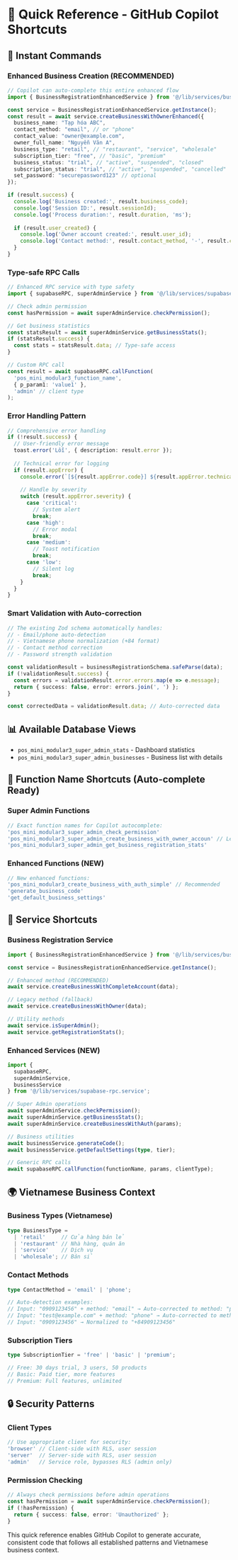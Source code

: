 # 🚀 Quick Reference - GitHub Copilot Shortcuts

## 🎯 Instant Commands

### Enhanced Business Creation (RECOMMENDED)
```typescript
// Copilot can auto-complete this entire enhanced flow
import { BusinessRegistrationEnhancedService } from '@/lib/services/business-registration-enhanced.service';

const service = BusinessRegistrationEnhancedService.getInstance();
const result = await service.createBusinessWithOwnerEnhanced({
  business_name: "Tạp hóa ABC",
  contact_method: "email", // or "phone"
  contact_value: "owner@example.com",
  owner_full_name: "Nguyễn Văn A",
  business_type: "retail", // "restaurant", "service", "wholesale"
  subscription_tier: "free", // "basic", "premium"
  business_status: "trial", // "active", "suspended", "closed"
  subscription_status: "trial", // "active", "suspended", "cancelled"
  set_password: "securepassword123" // optional
});

if (result.success) {
  console.log('Business created:', result.business_code);
  console.log('Session ID:', result.sessionId);
  console.log('Process duration:', result.duration, 'ms');
  
  if (result.user_created) {
    console.log('Owner account created:', result.user_id);
    console.log('Contact method:', result.contact_method, '-', result.contact_value);
  }
}
```

### Type-safe RPC Calls
```typescript
// Enhanced RPC service with type safety
import { supabaseRPC, superAdminService } from '@/lib/services/supabase-rpc.service';

// Check admin permission
const hasPermission = await superAdminService.checkPermission();

// Get business statistics
const statsResult = await superAdminService.getBusinessStats();
if (statsResult.success) {
  const stats = statsResult.data; // Type-safe access
}

// Custom RPC call
const result = await supabaseRPC.callFunction(
  'pos_mini_modular3_function_name',
  { p_param1: 'value1' },
  'admin' // client type
);
```

### Error Handling Pattern
```typescript
// Comprehensive error handling
if (!result.success) {
  // User-friendly error message
  toast.error('Lỗi', { description: result.error });
  
  // Technical error for logging
  if (result.appError) {
    console.error(`[${result.appError.code}] ${result.appError.technicalMessage}`);
    
    // Handle by severity
    switch (result.appError.severity) {
      case 'critical':
        // System alert
        break;
      case 'high':
        // Error modal
        break;
      case 'medium':
        // Toast notification
        break;
      case 'low':
        // Silent log
        break;
    }
  }
}
```

### Smart Validation with Auto-correction
```typescript
// The existing Zod schema automatically handles:
// - Email/phone auto-detection
// - Vietnamese phone normalization (+84 format)
// - Contact method correction
// - Password strength validation

const validationResult = businessRegistrationSchema.safeParse(data);
if (!validationResult.success) {
  const errors = validationResult.error.errors.map(e => e.message);
  return { success: false, error: errors.join(', ') };
}

const correctedData = validationResult.data; // Auto-corrected data
```

## 📊 Available Database Views
- `pos_mini_modular3_super_admin_stats` - Dashboard statistics
- `pos_mini_modular3_super_admin_businesses` - Business list with details

## 🎯 Function Name Shortcuts (Auto-complete Ready)

### Super Admin Functions
```typescript
// Exact function names for Copilot autocomplete:
'pos_mini_modular3_super_admin_check_permission'
'pos_mini_modular3_super_admin_create_business_with_owner_accoun' // Legacy
'pos_mini_modular3_super_admin_get_business_registration_stats'
```

### Enhanced Functions (NEW)
```typescript
// New enhanced functions:
'pos_mini_modular3_create_business_with_auth_simple' // Recommended
'generate_business_code'
'get_default_business_settings'
```

## 🔧 Service Shortcuts

### Business Registration Service
```typescript
import { BusinessRegistrationEnhancedService } from '@/lib/services/business-registration-enhanced.service';

const service = BusinessRegistrationEnhancedService.getInstance();

// Enhanced method (RECOMMENDED)
await service.createBusinessWithCompleteAccount(data);

// Legacy method (fallback)
await service.createBusinessWithOwner(data);

// Utility methods
await service.isSuperAdmin();
await service.getRegistrationStats();
```

### Enhanced Services (NEW)
```typescript
import { 
  supabaseRPC, 
  superAdminService, 
  businessService 
} from '@/lib/services/supabase-rpc.service';

// Super Admin operations
await superAdminService.checkPermission();
await superAdminService.getBusinessStats();
await superAdminService.createBusinessWithAuth(params);

// Business utilities
await businessService.generateCode();
await businessService.getDefaultSettings(type, tier);

// Generic RPC calls
await supabaseRPC.callFunction(functionName, params, clientType);
```

## 🌍 Vietnamese Business Context

### Business Types (Vietnamese)
```typescript
type BusinessType = 
  | 'retail'     // Cửa hàng bán lẻ
  | 'restaurant' // Nhà hàng, quán ăn
  | 'service'    // Dịch vụ
  | 'wholesale'; // Bán sỉ
```

### Contact Methods
```typescript
type ContactMethod = 'email' | 'phone';

// Auto-detection examples:
// Input: "0909123456" + method: "email" → Auto-corrected to method: "phone"
// Input: "test@example.com" + method: "phone" → Auto-corrected to method: "email"
// Input: "0909123456" → Normalized to "+84909123456"
```

### Subscription Tiers
```typescript
type SubscriptionTier = 'free' | 'basic' | 'premium';

// Free: 30 days trial, 3 users, 50 products
// Basic: Paid tier, more features
// Premium: Full features, unlimited
```

## 🔒 Security Patterns

### Client Types
```typescript
// Use appropriate client for security:
'browser' // Client-side with RLS, user session
'server'  // Server-side with RLS, user session
'admin'   // Service role, bypasses RLS (admin only)
```

### Permission Checking
```typescript
// Always check permissions before admin operations
const hasPermission = await superAdminService.checkPermission();
if (!hasPermission) {
  return { success: false, error: 'Unauthorized' };
}
```

This quick reference enables GitHub Copilot to generate accurate, consistent code that follows all established patterns and Vietnamese business context.

